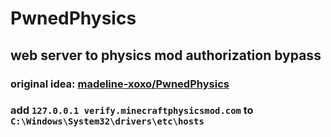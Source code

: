 # PwnedPhysics

## web server to physics mod authorization bypass

### original idea: [madeline-xoxo/PwnedPhysics](https://github.com/madeline-xoxo/PwnedPhysics)

### add `127.0.0.1 verify.minecraftphysicsmod.com` to `C:\Windows\System32\drivers\etc\hosts`
